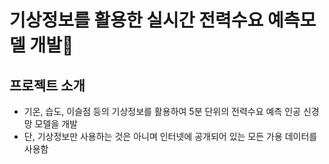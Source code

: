 # **기상정보를 활용한 실시간 전력수요 예측모델 개발**:electric_plug:

## 프로젝트 소개
* 기온, 습도, 이슬점 등의 기상정보를 활용하여 5분 단위의 전력수요 예측 인공 신경망 모델을 개발
* 단, 기상정보만 사용하는 것은 아니며 인터넷에 공개되어 있는 모든 가용 데이터를 사용함
